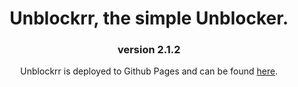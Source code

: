 <div align="center">
  <h1>Unblockrr, the simple Unblocker.</h1>
  <h3>version 2.1.2</h3>
  <p>Unblockrr is deployed to Github Pages and can be found <a href="https://unblockrr.github.io">here</a>.</p>
</div>
